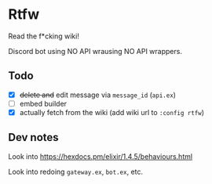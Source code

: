 # Rtfw

Read the f*cking wiki!

Discord bot using NO API wrausing NO API wrappers.

## Todo
- [x] ~~delete and~~ edit message via `message_id` (`api.ex`)
- [ ] embed builder
- [x] actually fetch from the wiki (add wiki url to `:config rtfw`)

## Dev notes
Look into https://hexdocs.pm/elixir/1.4.5/behaviours.html

Look into redoing `gateway.ex`, `bot.ex`, etc.
